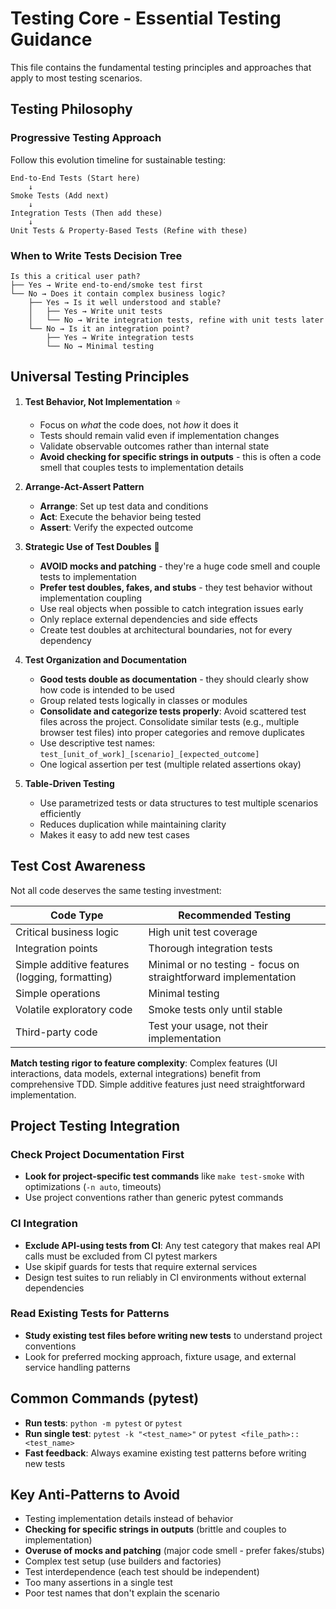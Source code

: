 # Testing Core - Essential Testing Guidance

This file contains the fundamental testing principles and approaches that apply to most testing scenarios.

## Testing Philosophy

### Progressive Testing Approach
Follow this evolution timeline for sustainable testing:

```
End-to-End Tests (Start here)
    ↓
Smoke Tests (Add next)
    ↓
Integration Tests (Then add these)
    ↓
Unit Tests & Property-Based Tests (Refine with these)
```

### When to Write Tests Decision Tree

```
Is this a critical user path?
├── Yes → Write end-to-end/smoke test first
└── No → Does it contain complex business logic?
    ├── Yes → Is it well understood and stable?
    │   ├── Yes → Write unit tests
    │   └── No → Write integration tests, refine with unit tests later
    └── No → Is it an integration point?
        ├── Yes → Write integration tests
        └── No → Minimal testing
```

## Universal Testing Principles

1. **Test Behavior, Not Implementation** ⭐
   - Focus on *what* the code does, not *how* it does it
   - Tests should remain valid even if implementation changes
   - Validate observable outcomes rather than internal state
   - **Avoid checking for specific strings in outputs** - this is often a code smell that couples tests to implementation details

2. **Arrange-Act-Assert Pattern**
   - **Arrange**: Set up test data and conditions
   - **Act**: Execute the behavior being tested
   - **Assert**: Verify the expected outcome

3. **Strategic Use of Test Doubles** 🚨
   - **AVOID mocks and patching** - they're a huge code smell and couple tests to implementation
   - **Prefer test doubles, fakes, and stubs** - they test behavior without implementation coupling
   - Use real objects when possible to catch integration issues early
   - Only replace external dependencies and side effects
   - Create test doubles at architectural boundaries, not for every dependency

4. **Test Organization and Documentation**
   - **Good tests double as documentation** - they should clearly show how code is intended to be used
   - Group related tests logically in classes or modules
   - **Consolidate and categorize tests properly**: Avoid scattered test files across the project. Consolidate similar tests (e.g., multiple browser test files) into proper categories and remove duplicates
   - Use descriptive test names: `test_[unit_of_work]_[scenario]_[expected_outcome]`
   - One logical assertion per test (multiple related assertions okay)

5. **Table-Driven Testing**
   - Use parametrized tests or data structures to test multiple scenarios efficiently
   - Reduces duplication while maintaining clarity
   - Makes it easy to add new test cases

## Test Cost Awareness

Not all code deserves the same testing investment:

| Code Type | Recommended Testing |
|-----------|---------------------|
| Critical business logic | High unit test coverage |
| Integration points | Thorough integration tests |
| Simple additive features (logging, formatting) | Minimal or no testing - focus on straightforward implementation |
| Simple operations | Minimal testing |
| Volatile exploratory code | Smoke tests only until stable |
| Third-party code | Test your usage, not their implementation |

**Match testing rigor to feature complexity**: Complex features (UI interactions, data models, external integrations) benefit from comprehensive TDD. Simple additive features just need straightforward implementation.

## Project Testing Integration

### Check Project Documentation First
- **Look for project-specific test commands** like `make test-smoke` with optimizations (`-n auto`, timeouts)
- Use project conventions rather than generic pytest commands

### CI Integration
- **Exclude API-using tests from CI**: Any test category that makes real API calls must be excluded from CI pytest markers
- Use skipif guards for tests that require external services
- Design test suites to run reliably in CI environments without external dependencies

### Read Existing Tests for Patterns
- **Study existing test files before writing new tests** to understand project conventions
- Look for preferred mocking approach, fixture usage, and external service handling patterns

## Common Commands (pytest)

- **Run tests**: `python -m pytest` or `pytest`
- **Run single test**: `pytest -k "<test_name>"` or `pytest <file_path>::<test_name>`
- **Fast feedback**: Always examine existing test patterns before writing new tests

## Key Anti-Patterns to Avoid

- Testing implementation details instead of behavior
- **Checking for specific strings in outputs** (brittle and couples to implementation)
- **Overuse of mocks and patching** (major code smell - prefer fakes/stubs)
- Complex test setup (use builders and factories)
- Test interdependence (each test should be independent)
- Too many assertions in a single test
- Poor test names that don't explain the scenario

